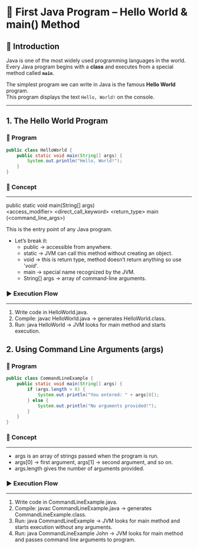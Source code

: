 # 🚀 First Java Program – Hello World & main() Method

## 📌 Introduction
Java is one of the most widely used programming languages in the world.  
Every Java program begins with a **class** and executes from a special method called **`main`**.

The simplest program we can write in Java is the famous **Hello World** program.  
This program displays the text `Hello, World!` on the console.

---

## 1. The Hello World Program
### 📝 Program
```java
public class HelloWorld {
    public static void main(String[] args) {
        System.out.println("Hello, World!");
    }
}
```

### 📌 Concept

---
public static void main(String[] args)  
<access_modifier> <direct_call_keyword> <return_type> main (<command_line_args>)  

This is the entry point of any Java program.
  - Let’s break it:
    - public → accessible from anywhere.
    - static → JVM can call this method without creating an object.
    - void → this is return type, method doesn’t return anything so use '*void*'. 
    - main → special name recognized by the JVM. 
    - String[] args → array of command-line arguments.

### ▶️ Execution Flow

---
1. Write code in HelloWorld.java.  
2. Compile: javac HelloWorld.java → generates HelloWorld.class.  
3. Run: java HelloWorld → JVM looks for main method and starts execution.

##  2. Using Command Line Arguments (args)

### 📝 Program
```java
public class CommandLineExample {
    public static void main(String[] args) {
        if (args.length > 0) {
            System.out.println("You entered: " + args[0]);
        } else {
            System.out.println("No arguments provided!");
        }
    }
}
```
### 📌 Concept

---
- args is an array of strings passed when the program is run.  
- args[0] → first argument, args[1] → second argument, and so on.  
- args.length gives the number of arguments provided.

### ▶️ Execution Flow

---
1. Write code in CommandLineExample.java.
2. Compile: javac CommandLineExample.java → generates CommandLineExample.class.
3. Run: java CommandLineExample → JVM looks for main method and starts execution without any arguments.
4. Run: java CommandLineExample John → JVM looks for main method and passes command line arguments to program.
